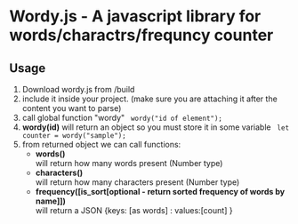 <h1> Wordy.js - A javascript library for words/charactrs/frequncy counter</h1>

<h2>Usage</h2>

<ol>
<li> Download wordy.js from /build</li>
<li> include it inside your project. (make sure you are attaching it after the content you want to parse)</li>

<li> call global function "wordy" 
   <code> wordy("id of element");  </code>
</li>
<li><b> wordy(id)</b> will return an object so you must store it in some variable 
<code> let counter = wordy("sample"); </code>
</li>

<li> from returned object we can call functions:
     <ul>
      <li> <b>words() </b><br/> will return how many words present (Number type)</li> 
      <li> <b>characters()</b> <br/> will return how many characters present (Number type) </li>
      <li><b>frequency([is_sort[optional - return sorted frequency of words by name]]) </b><br/> will return a JSON {keys: [as words] :  values:[count] }</li>
  
   </ul>
  
 </li>

 </ol>